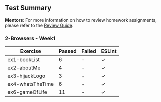 ## Test Summary

**Mentors**: For more information on how to review homework assignments, please refer to the [Review Guide](https://github.com/HackYourFuture/mentors/blob/main/assignment-support/review-guide.md).

### 2-Browsers - Week1

|     Exercise     | Passed | Failed | ESLint |
|------------------|--------|--------|--------|
| ex1-bookList     |   6    |   -    |   ✓    |
| ex2-aboutMe      |   4    |   -    |   ✓    |
| ex3-hijackLogo   |   3    |   -    |   ✓    |
| ex4-whatsTheTime |   6    |   -    |   ✓    |
| ex6-gameOfLife   |   11   |   -    |   ✓    |
